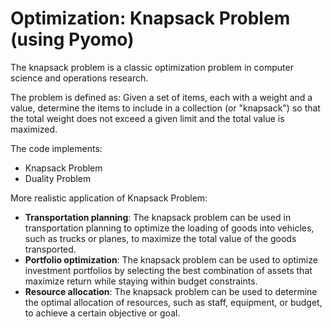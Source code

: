 # Optimization: Knapsack Problem (using Pyomo)

The knapsack problem is a classic optimization problem in computer science and operations research. 

The problem is defined as:
Given a set of items, each with a weight and a value, determine the items to include in a collection (or "knapsack") so that the total weight does not exceed a given limit and the total value is maximized.

The code implements:
* Knapsack Problem
* Duality Problem

More realistic application of Knapsack Problem: 
* **Transportation planning**: The knapsack problem can be used in transportation planning to optimize the loading of goods into vehicles, such as trucks or planes, to maximize the total value of the goods transported.
* **Portfolio optimization**: The knapsack problem can be used to optimize investment portfolios by selecting the best combination of assets that maximize return while staying within budget constraints.
* **Resource allocation**: The knapsack problem can be used to determine the optimal allocation of resources, such as staff, equipment, or budget, to achieve a certain objective or goal.
